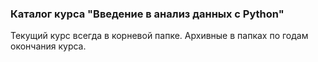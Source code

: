 ### Каталог курса "Введение в анализ данных с Python" 

Текущий курс всегда в корневой папке. Архивные в папках по годам окончания курса. 
